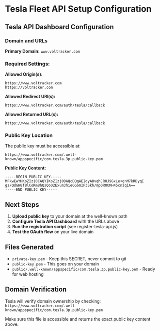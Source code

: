 # Tesla Fleet API Setup Configuration

## Tesla API Dashboard Configuration

### Domain and URLs
**Primary Domain:** `www.voltracker.com`

### Required Settings:

**Allowed Origin(s):**
```
https://www.voltracker.com
https://voltracker.com
```

**Allowed Redirect URI(s):**
```
https://www.voltracker.com/auth/tesla/callback
```

**Allowed Returned URL(s):**
```
https://www.voltracker.com/auth/tesla/callback
```

### Public Key Location
The public key must be accessible at:
```
https://www.voltracker.com/.well-known/appspecific/com.tesla.3p.public-key.pem
```

**Public Key Content:**
```
-----BEGIN PUBLIC KEY-----
MFkwEwYHKoZIzj0CAQYIKoZIzj0DAQcDQgAEIdyAOvqhJRUJ9GxLe+gnM7kRDyqI
gz/QdGH8f8lCoKm8hQsQoO2Exum3hieGGomIF3Skh/mpOROUMH45cnzqiA==
-----END PUBLIC KEY-----
```

## Next Steps

1. **Upload public key** to your domain at the well-known path
2. **Configure Tesla API Dashboard** with the URLs above
3. **Run the registration script** (see register-tesla-api.js)
4. **Test the OAuth flow** on your live domain

## Files Generated
- `private-key.pem` - Keep this SECRET, never commit to git
- `public-key.pem` - This goes on your domain  
- `public/.well-known/appspecific/com.tesla.3p.public-key.pem` - Ready for web hosting

## Domain Verification
Tesla will verify domain ownership by checking:
`https://www.voltracker.com/.well-known/appspecific/com.tesla.3p.public-key.pem`

Make sure this file is accessible and returns the exact public key content above.